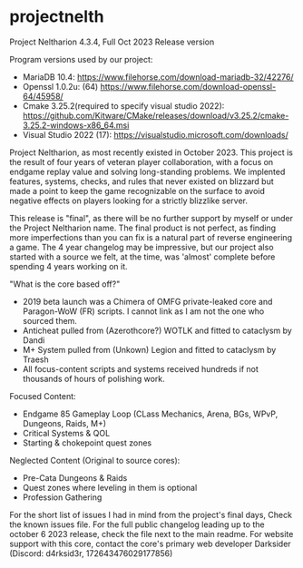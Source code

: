 # projectnelth
 Project Neltharion 4.3.4, Full Oct 2023 Release version


Program versions used by our project:

- MariaDB 10.4: https://www.filehorse.com/download-mariadb-32/42276/
- Openssl 1.0.2u: (64) https://www.filehorse.com/download-openssl-64/45958/
- Cmake 3.25.2(required to specify visual studio 2022): https://github.com/Kitware/CMake/releases/download/v3.25.2/cmake-3.25.2-windows-x86_64.msi
- Visual Studio 2022 (17):  https://visualstudio.microsoft.com/downloads/



Project Neltharion, as most recently existed in October 2023.
This project is the result of four years of veteran player collaboration, with a focus on endgame replay value and solving long-standing problems.
We implented features, systems, checks, and rules that never existed on blizzard but made a point to keep the game recognizable on the surface to avoid negative effects on players looking for a strictly blizzlike server.

This release is "final", as there will be no further support by myself or under the Project Neltharion name.
The final product is not perfect, as finding more imperfections than you can fix is a natural part of reverse engineering a game. 
The 4 year changelog may be impressive, but our project also started with a source we felt, at the time, was 'almost' complete before spending 4 years working on it.

"What is the core based off?"
- 2019 beta launch was a Chimera of OMFG private-leaked core and Paragon-WoW (FR) scripts. I cannot link as I am not the one who sourced them.
- Anticheat pulled from (Azerothcore?) WOTLK and fitted to cataclysm by Dandi
- M+ System pulled from (Unkown) Legion and fitted to cataclysm by Traesh
- All focus-content scripts and systems received hundreds if not thousands of hours of polishing work.

Focused Content:
- Endgame 85 Gameplay Loop (CLass Mechanics, Arena, BGs, WPvP, Dungeons, Raids, M+)
- Critical Systems & QOL
- Starting & chokepoint quest zones

Neglected Content (Original to source cores):
- Pre-Cata Dungeons & Raids
- Quest zones where leveling in them is optional
- Profession Gathering

For the short list of issues I had in mind from the project's final days, Check the known issues file.
For the full public changelog leading up to the october 6 2023 release, check the file next to the main readme.
For website support with this core, contact the core's primary web developer Darksider (Discord: d4rksid3r, 172643476029177856)
